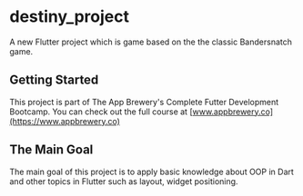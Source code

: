 # destiny_project

A new Flutter project which is game based on the the classic Bandersnatch game.

## Getting Started

This project is part of The App Brewery's Complete Futter Development Bootcamp. You can check out the full course at [www.appbrewery.co](https://www.appbrewery.co)

## The Main Goal

The main goal of this project is to apply basic knowledge about OOP in Dart and other topics in Flutter such as layout, widget positioning.
